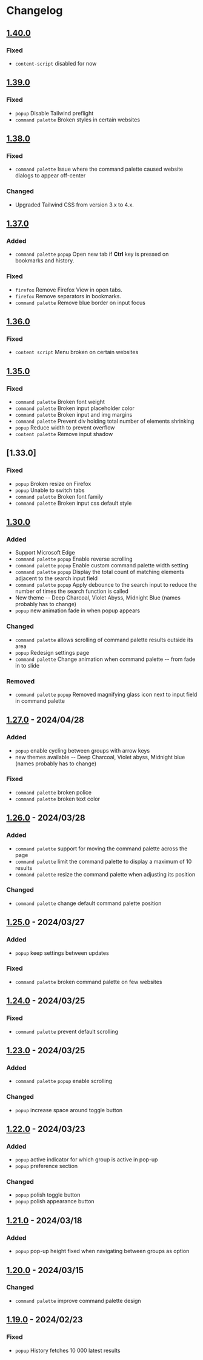 # Changelog

## [1.40.0]

### Fixed

- `content-script` disabled for now

## [1.39.0]

### Fixed

- `popup` Disable Tailwind preflight
- `command palette` Broken styles in certain websites

## [1.38.0]

### Fixed

- `command palette` Issue where the command palette caused website dialogs to appear off-center

### Changed

- Upgraded Tailwind CSS from version 3.x to 4.x.

## [1.37.0]

### Added

- `command palette` `popup` Open new tab if **Ctrl** key is pressed on bookmarks and history.

### Fixed

- `firefox` Remove Firefox View in open tabs.
- `firefox` Remove separators in bookmarks.
- `command palette` Remove blue border on input focus

## [1.36.0]

### Fixed

- `content script` Menu broken on certain websites

## [1.35.0]

### Fixed

- `command palette` Broken font weight
- `command palette` Broken input placeholder color
- `command palette` Broken input and img margins
- `command palette` Prevent div holding total number of elements shrinking
- `popup` Reduce width to prevent overflow
- `content palette` Remove input shadow

## [1.33.0]

### Fixed

- `popup` Broken resize on Firefox
- `popup` Unable to switch tabs
- `command palette` Broken font family
- `command palette` Broken input css default style

## [1.30.0]

### Added

- Support Microsoft Edge
- `command palette` `popup` Enable reverse scrolling
- `command palette` `popup` Enable custom command palette width setting
- `command palette` `popup` Display the total count of matching elements adjacent to the search input field
- `command palette` `popup` Apply debounce to the search input to reduce the number of times the search function is called
- New theme -- Deep Charcoal, Violet Abyss, Midnight Blue (names probably has to change)
- `popup` new animation fade in when popup appears

### Changed

- `command palette` allows scrolling of command palette results outside its area
- `popup` Redesign settings page
- `command palette` Change animation when command palette -- from fade in to slide

### Removed

- `command palette` `popup` Removed magnifying glass icon next to input field in command palette

## [1.27.0] - 2024/04/28

### Added

- `popup` enable cycling between groups with arrow keys
- new themes available -- Deep Charcoal, Violet abyss, Midnight blue (names probably has to change)

### Fixed

- `command palette` broken police
- `command palette` broken text color

## [1.26.0] - 2024/03/28

### Added

- `command palette` support for moving the command palette across the page
- `command palette` limit the command palette to display a maximum of 10 results
- `command palette` resize the command palette when adjusting its position

### Changed

- `command palette` change default command palette position

## [1.25.0] - 2024/03/27

### Added

- `popup` keep settings between updates

### Fixed

- `command palette` broken command palette on few websites

## [1.24.0] - 2024/03/25

### Fixed

- `command palette` prevent default scrolling

## [1.23.0] - 2024/03/25

### Added

- `command palette` `popup` enable scrolling

### Changed

- `popup` increase space around toggle button

## [1.22.0] - 2024/03/23

### Added

- `popup` active indicator for which group is active in pop-up
- `popup` preference section

### Changed

- `popup` polish toggle button
- `popup` polish appearance button

## [1.21.0] - 2024/03/18

### Added

- `popup` pop-up height fixed when navigating between groups as option

## [1.20.0] - 2024/03/15

### Changed

- `command palette` improve command palette design

## [1.19.0] - 2024/02/23

### Fixed

- `popup` History fetches 10 000 latest results

[1.40.0]: https://github.com/byhelyo/taby/compare/1.39.0...1.40.0
[1.39.0]: https://github.com/byhelyo/taby/compare/1.38.0...1.39.0
[1.38.0]: https://github.com/byhelyo/taby/compare/1.37.0...1.38.0
[1.37.0]: https://github.com/byhelyo/taby/compare/1.36.0...1.37.0
[1.36.0]: https://github.com/ByHelyo/taby/compare/1.35.0...1.36.0
[1.35.0]: https://github.com/ByHelyo/taby/compare/1.30.0...1.35.0
[1.30.0]: https://github.com/ByHelyo/taby/compare/1.27.0...1.30.0
[1.28.0]: https://github.com/ByHelyo/taby/compare/1.27.0...1.28.0
[1.27.0]: https://github.com/ByHelyo/taby/compare/1.26.0...1.27.0
[1.26.0]: https://github.com/ByHelyo/taby/compare/1.25.0...1.26.0
[1.25.0]: https://github.com/ByHelyo/taby/compare/1.24.0...1.25.0
[1.24.0]: https://github.com/ByHelyo/taby/compare/1.23.0...1.24.0
[1.23.0]: https://github.com/ByHelyo/taby/compare/1.22.0...1.23.0
[1.22.0]: https://github.com/ByHelyo/taby/compare/1.21.0...1.22.0
[1.21.0]: https://github.com/ByHelyo/taby/compare/1.20.0...1.21.0
[1.20.0]: https://github.com/ByHelyo/taby/compare/1.19.0...1.20.0
[1.19.0]: https://github.com/ByHelyo/taby/compare/1.18.0...1.19.0
